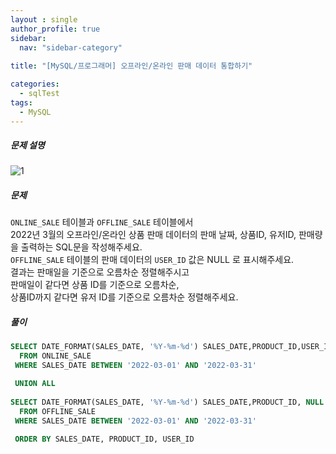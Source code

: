 ```yaml
---
layout : single
author_profile: true
sidebar: 
  nav: "sidebar-category"
  
title: "[MySQL/프로그래머] 오프라인/온라인 판매 데이터 통합하기"

categories:
  - sqlTest
tags:
  - MySQL
---
```


##### 문제 설명

![1](https://user-images.githubusercontent.com/102012107/224051018-0b7b8638-1f9e-46b9-86aa-61c4dfadbcb8.JPG)


##### 문제

`ONLINE_SALE`  테이블과  `OFFLINE_SALE`  테이블에서<br>2022년 3월의 오프라인/온라인 상품 판매 데이터의 판매 날짜, 상품ID, 유저ID, 판매량을 출력하는 SQL문을 작성해주세요.<br>`OFFLINE_SALE`  테이블의 판매 데이터의  `USER_ID`  값은 NULL 로 표시해주세요.<br>결과는 판매일을 기준으로 오름차순 정렬해주시고<br>판매일이 같다면 상품 ID를 기준으로 오름차순,<br>상품ID까지 같다면 유저 ID를 기준으로 오름차순 정렬해주세요.

##### 풀이
``` sql
SELECT DATE_FORMAT(SALES_DATE, '%Y-%m-%d') SALES_DATE,PRODUCT_ID,USER_ID,SALES_AMOUNT
  FROM ONLINE_SALE
 WHERE SALES_DATE BETWEEN '2022-03-01' AND '2022-03-31'

 UNION ALL
 
SELECT DATE_FORMAT(SALES_DATE, '%Y-%m-%d') SALES_DATE,PRODUCT_ID, NULL AS USER_ID,SALES_AMOUNT
  FROM OFFLINE_SALE
 WHERE SALES_DATE BETWEEN '2022-03-01' AND '2022-03-31'
 
 ORDER BY SALES_DATE, PRODUCT_ID, USER_ID
 ```

